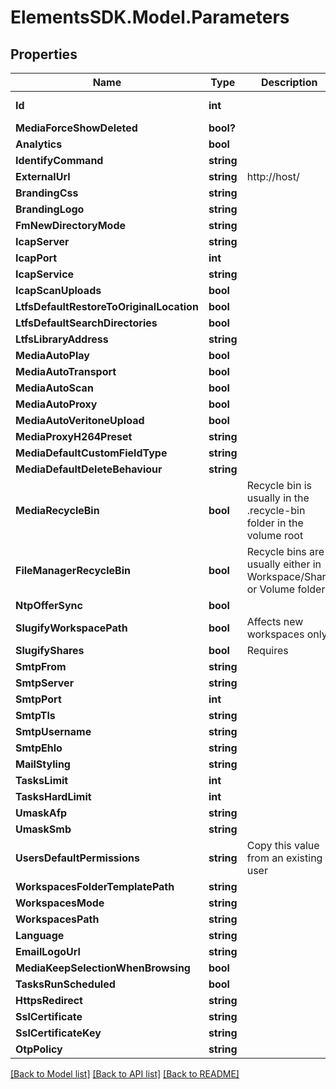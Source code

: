 # ElementsSDK.Model.Parameters

## Properties

Name | Type | Description | Notes
------------ | ------------- | ------------- | -------------
**Id** | **int** |  | [optional] [readonly] 
**MediaForceShowDeleted** | **bool?** |  | [optional] 
**Analytics** | **bool** |  | [optional] 
**IdentifyCommand** | **string** |  | [optional] 
**ExternalUrl** | **string** | http://host/ | [optional] 
**BrandingCss** | **string** |  | [optional] 
**BrandingLogo** | **string** |  | [optional] 
**FmNewDirectoryMode** | **string** |  | [optional] 
**IcapServer** | **string** |  | [optional] 
**IcapPort** | **int** |  | [optional] 
**IcapService** | **string** |  | [optional] 
**IcapScanUploads** | **bool** |  | [optional] 
**LtfsDefaultRestoreToOriginalLocation** | **bool** |  | [optional] 
**LtfsDefaultSearchDirectories** | **bool** |  | [optional] 
**LtfsLibraryAddress** | **string** |  | [optional] 
**MediaAutoPlay** | **bool** |  | [optional] 
**MediaAutoTransport** | **bool** |  | [optional] 
**MediaAutoScan** | **bool** |  | [optional] 
**MediaAutoProxy** | **bool** |  | [optional] 
**MediaAutoVeritoneUpload** | **bool** |  | [optional] 
**MediaProxyH264Preset** | **string** |  | [optional] 
**MediaDefaultCustomFieldType** | **string** |  | [optional] 
**MediaDefaultDeleteBehaviour** | **string** |  | [optional] 
**MediaRecycleBin** | **bool** | Recycle bin is usually in the .recycle-bin folder in the volume root | [optional] 
**FileManagerRecycleBin** | **bool** | Recycle bins are usually either in Workspace/Share or Volume folder | [optional] 
**NtpOfferSync** | **bool** |  | [optional] 
**SlugifyWorkspacePath** | **bool** | Affects new workspaces only | [optional] 
**SlugifyShares** | **bool** | Requires | [optional] 
**SmtpFrom** | **string** |  | [optional] 
**SmtpServer** | **string** |  | [optional] 
**SmtpPort** | **int** |  | [optional] 
**SmtpTls** | **string** |  | [optional] 
**SmtpUsername** | **string** |  | [optional] 
**SmtpEhlo** | **string** |  | [optional] 
**MailStyling** | **string** |  | [optional] 
**TasksLimit** | **int** |  | [optional] 
**TasksHardLimit** | **int** |  | [optional] 
**UmaskAfp** | **string** |  | [optional] 
**UmaskSmb** | **string** |  | [optional] 
**UsersDefaultPermissions** | **string** | Copy this value from an existing user | [optional] 
**WorkspacesFolderTemplatePath** | **string** |  | [optional] 
**WorkspacesMode** | **string** |  | [optional] 
**WorkspacesPath** | **string** |  | [optional] 
**Language** | **string** |  | [optional] 
**EmailLogoUrl** | **string** |  | [optional] 
**MediaKeepSelectionWhenBrowsing** | **bool** |  | [optional] 
**TasksRunScheduled** | **bool** |  | [optional] 
**HttpsRedirect** | **string** |  | [optional] 
**SslCertificate** | **string** |  | [optional] 
**SslCertificateKey** | **string** |  | [optional] 
**OtpPolicy** | **string** |  | [optional] 

[[Back to Model list]](../README.md#documentation-for-models) [[Back to API list]](../README.md#documentation-for-api-endpoints) [[Back to README]](../README.md)

